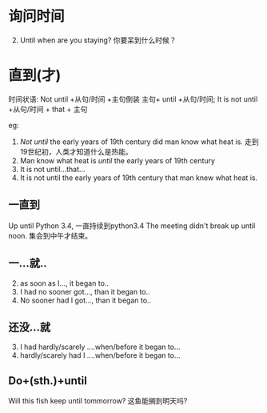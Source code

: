 # 询问时间
2. Until when are you staying? 你要呆到什么时候？

# 直到(才)
时间状语:
    Not until +从句/时间 +主句倒装
    主句+ until +从句/时间;
    It is not until +从句/时间 + that + 主句

eg: 
1. *Not until* the early years of 19th century did man know what heat is.
走到19世纪初，人类才知道什么是热能。
1. Man know what heat is *until* the early years of 19th century 
3. It is not until...that...
4. It is not until the early years of 19th century that man knew what heat is.

## 一直到
Up until Python 3.4, 一直持续到python3.4
The meeting didn't break up until noon. 
集会到中午才结束。


## 一...就..
2. as soon as I..., it began to..
3. I had no sooner got..., than it began to..
3. No sooner had I got..., than it began to..

## 还没...就
3. I had hardly/scarely ....when/before it began to...
3. hardly/scarely had I ....when/before it began to...

## Do+(sth.)+until
Will this fish keep until tommorrow? 这鱼能搁到明天吗?
